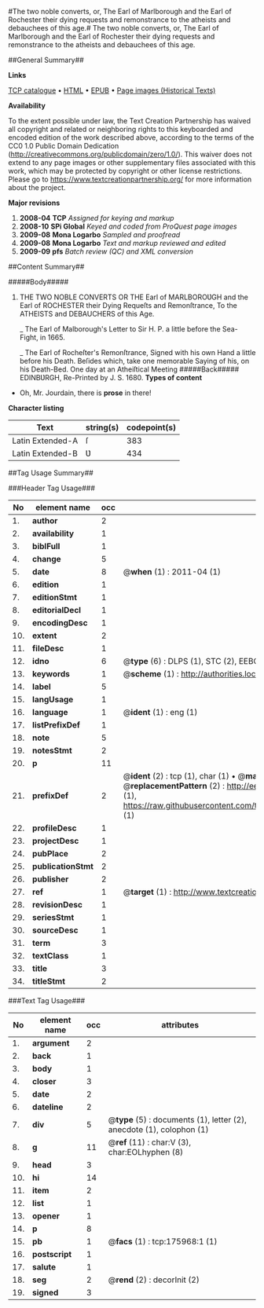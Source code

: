 #The two noble converts, or, The Earl of Marlborough and the Earl of Rochester their dying requests and remonstrance to the atheists and debauchees of this age.#
The two noble converts, or, The Earl of Marlborough and the Earl of Rochester their dying requests and remonstrance to the atheists and debauchees of this age.

##General Summary##

**Links**

[TCP catalogue](http://www.ota.ox.ac.uk/tcp/)  • 
[HTML](http://tei.it.ox.ac.uk/tcp/Texts-HTML/free/B04/B04472.html)  • 
[EPUB](http://tei.it.ox.ac.uk/tcp/Texts-EPUB/free/B04/B04472.epub) • 
[Page images (Historical Texts)](https://historicaltexts.jisc.ac.uk/eebo-52614782e)

**Availability**

To the extent possible under law, the Text Creation Partnership has waived all copyright and related or neighboring rights to this keyboarded and encoded edition of the work described above, according to the terms of the CC0 1.0 Public Domain Dedication (http://creativecommons.org/publicdomain/zero/1.0/). This waiver does not extend to any page images or other supplementary files associated with this work, which may be protected by copyright or other license restrictions. Please go to https://www.textcreationpartnership.org/ for more information about the project.

**Major revisions**

1. __2008-04__ __TCP__ *Assigned for keying and markup*
1. __2008-10__ __SPi Global__ *Keyed and coded from ProQuest page images*
1. __2009-08__ __Mona Logarbo__ *Sampled and proofread*
1. __2009-08__ __Mona Logarbo__ *Text and markup reviewed and edited*
1. __2009-09__ __pfs__ *Batch review (QC) and XML conversion*

##Content Summary##

#####Body#####

1. THE TWO NOBLE CONVERTS OR THE Earl of MARLBOROƲGH and the Earl of ROCHESTER their Dying Requeſts and Remonſtrance, To the ATHEISTS and DEBAUCHERS of this Age.

    _ The Earl of Malborough's Letter to Sir H. P. a little before the Sea-Fight, in 1665.

    _ The Earl of Rocheſter's Remonſtrance, Signed with his own Hand a little before his Death.
Beſides which, take one memorable Saying of his, on his Death-Bed. One day at an Atheiſtical Meeting
#####Back#####
EDINBƲRGH, Re-Printed by J. S. 1680.
**Types of content**

  * Oh, Mr. Jourdain, there is **prose** in there!

**Character listing**


|Text|string(s)|codepoint(s)|
|---|---|---|
|Latin Extended-A|ſ|383|
|Latin Extended-B|Ʋ|434|

##Tag Usage Summary##

###Header Tag Usage###

|No|element name|occ|attributes|
|---|---|---|---|
|1.|__author__|2||
|2.|__availability__|1||
|3.|__biblFull__|1||
|4.|__change__|5||
|5.|__date__|8| @__when__ (1) : 2011-04 (1)|
|6.|__edition__|1||
|7.|__editionStmt__|1||
|8.|__editorialDecl__|1||
|9.|__encodingDesc__|1||
|10.|__extent__|2||
|11.|__fileDesc__|1||
|12.|__idno__|6| @__type__ (6) : DLPS (1), STC (2), EEBO-CITATION (1), OCLC (1), VID (1)|
|13.|__keywords__|1| @__scheme__ (1) : http://authorities.loc.gov/ (1)|
|14.|__label__|5||
|15.|__langUsage__|1||
|16.|__language__|1| @__ident__ (1) : eng (1)|
|17.|__listPrefixDef__|1||
|18.|__note__|5||
|19.|__notesStmt__|2||
|20.|__p__|11||
|21.|__prefixDef__|2| @__ident__ (2) : tcp (1), char (1)  •  @__matchPattern__ (2) : ([0-9\-]+):([0-9IVX]+) (1), (.+) (1)  •  @__replacementPattern__ (2) : http://eebo.chadwyck.com/downloadtiff?vid=$1&page=$2 (1), https://raw.githubusercontent.com/textcreationpartnership/Texts/master/tcpchars.xml#$1 (1)|
|22.|__profileDesc__|1||
|23.|__projectDesc__|1||
|24.|__pubPlace__|2||
|25.|__publicationStmt__|2||
|26.|__publisher__|2||
|27.|__ref__|1| @__target__ (1) : http://www.textcreationpartnership.org/docs/. (1)|
|28.|__revisionDesc__|1||
|29.|__seriesStmt__|1||
|30.|__sourceDesc__|1||
|31.|__term__|3||
|32.|__textClass__|1||
|33.|__title__|3||
|34.|__titleStmt__|2||


###Text Tag Usage###

|No|element name|occ|attributes|
|---|---|---|---|
|1.|__argument__|2||
|2.|__back__|1||
|3.|__body__|1||
|4.|__closer__|3||
|5.|__date__|2||
|6.|__dateline__|2||
|7.|__div__|5| @__type__ (5) : documents (1), letter (2), anecdote (1), colophon (1)|
|8.|__g__|11| @__ref__ (11) : char:V (3), char:EOLhyphen (8)|
|9.|__head__|3||
|10.|__hi__|14||
|11.|__item__|2||
|12.|__list__|1||
|13.|__opener__|1||
|14.|__p__|8||
|15.|__pb__|1| @__facs__ (1) : tcp:175968:1 (1)|
|16.|__postscript__|1||
|17.|__salute__|1||
|18.|__seg__|2| @__rend__ (2) : decorInit (2)|
|19.|__signed__|3||
